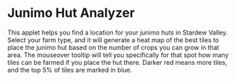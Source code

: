 # Junimo Hut Analyzer

This applet helps you find a location for your junimo huts in Stardew Valley. Select your farm type, and it will generate a heat map of the best tiles to place the junimo hut based on the number of crops you can grow in that area. The mouseover tooltip will tell you specifically for that spot how many tiles can be farmed if you place the hut there. Darker red means more tiles, and the top 5% of tiles are marked in blue.
